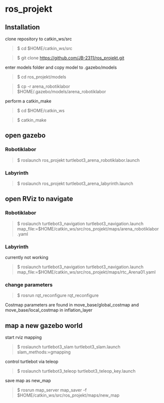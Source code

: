 # ros_projekt
## Installation

clone repository to catkin_ws/src

 >$ cd $HOME/catkin_ws/src

 >$ git clone https://github.com/JB-2311/ros_projekt.git

enter models folder and copy model to .gazebo/models

>$ cd ros_projekt/models

>$ cp -r arena_robotiklabor $HOME/.gazebo/models/arena_robotiklabor

perform a catkin_make

>$ cd $HOME/catkin_ws

>$ catkin_make

## open gazebo
### Robotiklabor

>$ roslaunch ros_projekt turtlebot3_arena_robotiklabor.launch

### Labyrinth

>$ roslaunch ros_projekt turtlebot3_arena_labyrinth.launch

## open RViz to navigate
### Robotiklabor

>$ roslaunch turtlebot3_navigation turtlebot3_navigation.launch map_file:=$HOME/catkin_ws/src/ros_projekt/maps/arena_robotiklabor.yaml

### Labyrinth

currently not working

>$ roslaunch turtlebot3_navigation turtlebot3_navigation.launch map_file:=$HOME/catkin_ws/src/ros_projekt/maps/rtc_Arena01.yaml

### change parameters

>$ rosrun rqt_reconfigure rqt_reconfigure

Costmap parameters are found in move_base/global_costmap and move_base/local_costmap in inflation_layer

## map a new gazebo world

start rviz mapping

>$ roslaunch turtlebot3_slam turtlebot3_slam.launch slam_methods:=gmapping

control turtlebot via teleop

>$ roslaunch turtlebot3_teleop turtlebot3_teleop_key.launch

save map as new_map

>$ rosrun map_server map_saver -f \$HOME/catkin_ws/src/ros_projekt/maps/new_map




